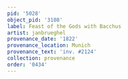 ```yaml
---
pid: '5028'
object_pid: '3108'
label: Feast of the Gods with Bacchus
artist: janbrueghel
provenance_date: '1822'
provenance_location: Munich
provenance_text: 'inv. #2124'
collection: provenance
order: '0434'
---
```

